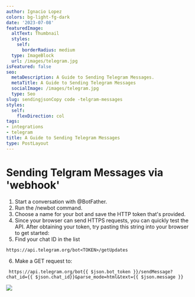 ```yaml
---
author: Ignacio Lopez
colors: bg-light-fg-dark
date: '2023-07-08'
featuredImage:
  altText: Thumbnail
  styles:
    self:
      borderRadius: medium
  type: ImageBlock
  url: /images/telegram.jpg
isFeatured: false
seo:
  metaDescription: A Guide to Sending Telegram Messages.
  metaTitle: A Guide to Sending Telegram Messages
  socialImage: /images/telegram.jpg
  type: Seo
slug: sendingjsonCopy code -telgram-messages
styles:
  self:
    flexDirection: col
tags:
- integrations
- telegram
title: A Guide to Sending Telegram Messages
type: PostLayout
---
```


# Sending Telgram Messages via 'webhook'

1.  Start a conversation with @BotFather.
2.  Run the /newbot command.
3.  Choose a name for your bot and save the HTTP token that's provided.
4.  Since your browser can send HTTPS requests, you can quickly test the API. After obtaining your token, try pasting this string into your browser to get started:
5.  Find your chat ID in the list

```
https://api.telegram.org/bot<TOKEN>/getUpdates
```

6. Make a GET request to:

```
 https://api.telegram.org/bot{{ $json.bot_token }}/sendMessage?chat_id={{ $json.chat_id}}&parse_mode=html&text={{ $json.message }}
```

![](./images/nachoficate.png)